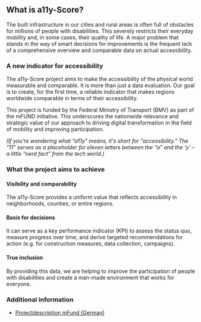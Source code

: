 ## What is a11y-Score?

The built infrastructure in our cities and rural areas is often full of obstacles for millions of people with disabilities. This severely restricts their everyday mobility and, in some cases, their quality of life. A major problem that stands in the way of smart decisions for improvements is the frequent lack of a comprehensive overview and comparable data on actual accessibility.

### A new indicator for accessibility

The a11y-Score project aims to make the accessibility of the physical world measurable and comparable. It is more than just a data evaluation. Our goal is to create, for the first time, a reliable indicator that makes regions worldwide comparable in terms of their accessibility.

This project is funded by the Federal Ministry of Transport (BMV) as part of the mFUND initiative. This underscores the nationwide relevance and strategic value of our approach to driving digital transformation in the field of mobility and improving participation.

_(If you're wondering what “a11y” means, it's short for “accessibility.” The “11” serves as a placeholder for eleven letters between the “a” and the ‘y’ – a little “nerd fact” from the tech world.)_

### What the project aims to achieve

#### Visibility and comparability

The a11y-Score provides a uniform value that reflects accessibility in neighborhoods, counties, or entire regions.

#### Basis for decisions

It can serve as a key performance indicator (KPI) to assess the status quo, measure progress over time, and derive targeted recommendations for action (e.g. for construction measures, data collection, campaigns).

#### True inclusion

By providing this data, we are helping to improve the participation of people with disabilities and create a man-made environment that works for everyone.

### Additional information

* [Projectdescription mFund (German)](https://www.bmv.de/SharedDocs/DE/Artikel/DG/mfund-projekte/a11y.html)
